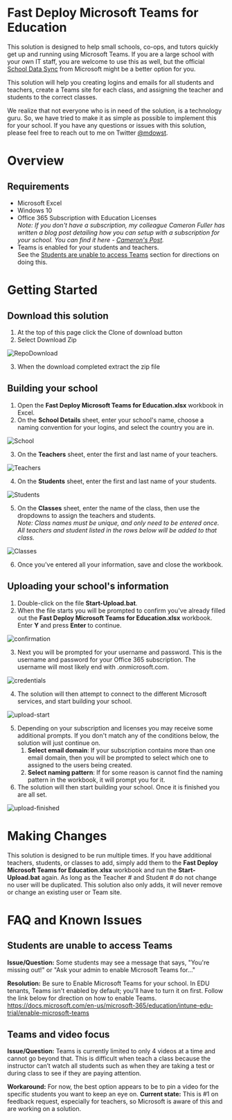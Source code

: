 # Fast Deploy Microsoft Teams for Education

This solution is designed to help small schools, co-ops, and tutors quickly get up and running using Microsoft Teams. If you are a large school with your own IT staff, you are welcome to use this as well, but the official [School Data Sync](https://sds.microsoft.com/) from Microsoft might be a better option for you. 

This solution will help you creating logins and emails for all students and teachers, create a Teams site for each class, and assigning the teacher and students to the correct classes.

We realize that not everyone who is in need of the solution, is a technology guru. So, we have tried to make it as simple as possible to implement this for your school. If you have any questions or issues with this solution, please feel free to reach out to me on Twitter [@mdowst](https://twitter.com/MDowst).

# Overview
## Requirements
- Microsoft Excel
- Windows 10
- Office 365 Subscription with Education Licenses\
*Note: If you don't have a subscription, my colleague Cameron Fuller has written a blog post detailing how you can setup with a subscription for your school. You can find it here - [Cameron's Post](https://www.catapultsystems.com/blogs/how-to-build-your-school-in-microsoft-teams/).*
- Teams is enabled for your students and teachers.\
See the [Students are unable to access Teams](#students-are-unable-to-access-teams) section for directions on doing this. 

# Getting Started

## Download this solution
1. At the top of this page click the Clone of download button
2. Select Download Zip

![RepoDownload](Screenshots/RepoDownload.png)

3. When the download completed extract the zip file

## Building your school
1. Open the **Fast Deploy Microsoft Teams for Education.xlsx** workbook in Excel.
2. On the **School Details** sheet, enter your school's name, choose a naming convention for your logins, and select the country you are in.

![School](Screenshots/School.PNG)

3. On the **Teachers** sheet, enter the first and last name of your teachers.

![Teachers](Screenshots/Teachers.PNG)

4. On the **Students** sheet, enter the first and last name of your students.

![Students](Screenshots/Students.PNG)

5. On the **Classes** sheet, enter the name of the class, then use the dropdowns to assign the teachers and students.\
*Note: Class names must be unique, and only need to be entered once. All teachers and student listed in the rows below will be added to that class.*

![Classes](Screenshots/Classes.PNG)

6. Once you've entered all your information, save and close the workbook.

## Uploading your school's information
1. Double-click on the file **Start-Upload.bat**.
2. When the file starts you will be prompted to confirm you've already filled out the **Fast Deploy Microsoft Teams for Education.xlsx** workbook. Enter **Y** and press **Enter** to continue.

![confirmation](Screenshots/confirmation.PNG)

3. Next you will be prompted for your username and password. This is the username and password for your Office 365 subscription. The username will most likely end with .onmicrosoft.com.

![credentials](Screenshots/credentials.PNG)

4. The solution will then attempt to connect to the different Microsoft services, and start building your school.

![upload-start](Screenshots/upload-start.PNG)

5. Depending on your subscription and licenses you may receive some additional prompts. If you don't match any of the conditions below, the solution will just continue on. 
    1. __Select email domain__: If your subscription contains more than one email domain, then you will be prompted to select which one to assigned to the users being created.
    2. __Select naming pattern__: If for some reason is cannot find the naming pattern in the workbook, it will prompt you for it.
6. The solution will then start building your school. Once it is finished you are all set.

![upload-finished](Screenshots/upload-finished.PNG)


# Making Changes
This solution is designed to be run multiple times. If you have additional teachers, students, or classes to add, simply add them to the **Fast Deploy Microsoft Teams for Education.xlsx** workbook and run the **Start-Upload.bat** again. As long as the Teacher # and Student # do not change no user will be duplicated. This solution also only adds, it will never remove or change an existing user or Team site.  

# FAQ and Known Issues
## Students are unable to access Teams
**Issue/Question:** Some students may see a message that says, "You're missing out!" or "Ask your admin to enable Microsoft Teams for..."

**Resolution:** Be sure to Enable Microsoft Teams for your school. In EDU tenants, Teams isn't enabled by default; you'll have to turn it on first. Follow the link below for direction on how to enable Teams.
https://docs.microsoft.com/en-us/microsoft-365/education/intune-edu-trial/enable-microsoft-teams


## Teams and video focus
**Issue/Question:** Teams is currently limited to only 4 videos at a time and cannot go beyond that. This is difficult when teach a class because the instructor can’t watch all students such as when they are taking a test or during class to see if they are paying attention. 

**Workaround:** For now, the best option appears to be to pin a video for the specific students you want to keep an eye on. 
**Current state:** This is #1 on feedback request, especially for teachers, so Microsoft is aware of this and are working on a solution.

